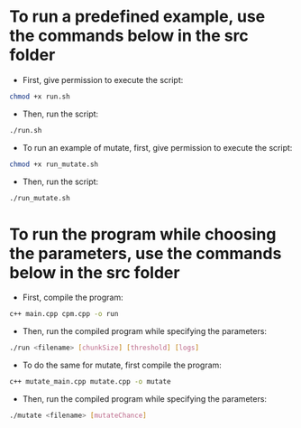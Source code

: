 # To run a predefined example, use the commands below in the src folder

- First, give permission to execute the script:
```bash
chmod +x run.sh
``` 

- Then, run the script:
```bash
./run.sh
```

- To run an example of mutate, first, give permission to execute the script:
```bash
chmod +x run_mutate.sh
``` 

- Then, run the script:
```bash
./run_mutate.sh
```

# To run the program while choosing the parameters, use the commands below in the src folder

- First, compile the program:
```bash
c++ main.cpp cpm.cpp -o run
```

- Then, run the compiled program while specifying the parameters:
```bash
./run <filename> [chunkSize] [threshold] [logs]
```

- To do the same for mutate, first compile the program:
```bash
c++ mutate_main.cpp mutate.cpp -o mutate
```

- Then, run the compiled program while specifying the parameters:
```bash
./mutate <filename> [mutateChance]
```

